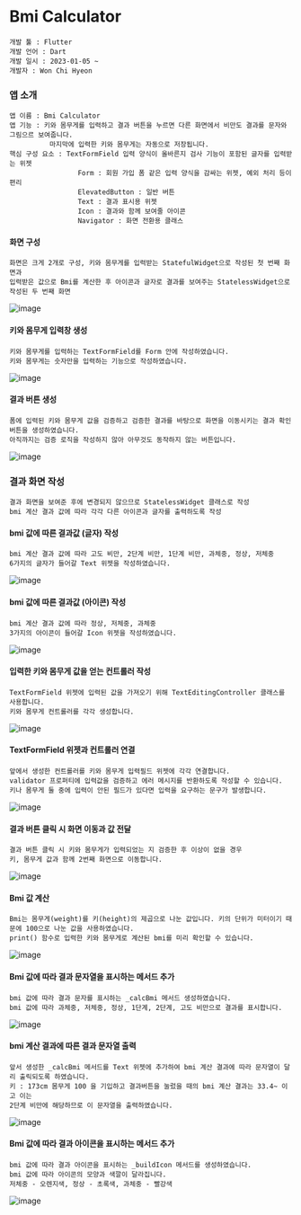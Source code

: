 # Bmi Calculator

```
개발 툴 : Flutter
개발 언어 : Dart
개발 일시 : 2023-01-05 ~
개발자 : Won Chi Hyeon
```

### 앱 소개
```
앱 이름 : Bmi Calculator
앱 기능 : 키와 몸무게를 입력하고 결과 버튼을 누르면 다른 화면에서 비만도 결과를 문자와 그림으르 보여줍니다.
          마지막에 입력한 키와 몸무게는 자동으로 저장됩니다.
핵심 구성 요소 : TextFormField 입력 양식이 올바른지 검사 기능이 포함된 글자를 입력받는 위젯
                 Form : 회원 가입 폼 같은 입력 양식을 감싸는 위젯, 예외 처리 등이 편리
                 ElevatedButton : 일반 버튼
                 Text : 결과 표시용 위젯
                 Icon : 결과와 함께 보여줄 아이콘
                 Navigator : 화면 전환용 클래스
```

#### 화면 구성
```
화면은 크게 2개로 구성, 키와 몸무게를 입력받는 StatefulWidget으로 작성된 첫 번째 화면과
입력받은 값으로 Bmi를 계산한 후 아이콘과 글자로 결과를 보여주는 StatelessWidget으로 작성된 두 번째 화면
```
![image](https://user-images.githubusercontent.com/58906858/210713779-05867828-5755-47d5-94d1-ac03b607797d.png)

#### 키와 몸무게 입력창 생성
```
키와 몸무게를 입력하는 TextFormField를 Form 안에 작성하였습니다.
키와 몸무게는 숫자만을 입력하는 기능으로 작성하였습니다.
```
![image](https://user-images.githubusercontent.com/58906858/210717458-14d91a8d-0bdb-4baa-9e4e-ced043164f2d.png)

#### 결과 버튼 생성
```
폼에 입력된 키와 몸무게 값을 검증하고 검증한 결과를 바탕으로 화면을 이동시키는 결과 확인 버튼을 생성하였습니다.
아직까지는 검증 로직을 작성하지 않아 아무것도 동작하지 않는 버튼입니다.
```
![image](https://user-images.githubusercontent.com/58906858/210718891-2556dd56-b34b-4ea3-a0f0-8feec589d081.png)

### 결과 화면 작성
```
결과 화면을 보여준 후에 변경되지 않으므로 StatelessWidget 클래스로 작성
bmi 계산 결과 값에 따라 각각 다른 아이콘과 글자를 출력하도록 작성
```

#### bmi 값에 따른 결과값 (글자) 작성
```
bmi 계산 결과 값에 따라 고도 비만, 2단계 비만, 1단계 비만, 과체중, 정상, 저체중 
6가지의 글자가 들어갈 Text 위젯을 작성하였습니다.
```
![image](https://user-images.githubusercontent.com/58906858/210721287-6815d4f0-ffd1-4dbc-9de3-de60c493ee66.png)

#### bmi 값에 따른 결과값 (아이콘) 작성
```
bmi 계산 결과 값에 따라 정상, 저체중, 과체중 
3가지의 아이콘이 들어갈 Icon 위젯을 작성하였습니다.
```
![image](https://user-images.githubusercontent.com/58906858/210721887-9c215730-779e-40b1-93df-b80d966f492e.png)

#### 입력한 키와 몸무게 값을 얻는 컨트롤러 작성
```
TextFormField 위젯에 입력된 값을 가져오기 위해 TextEditingController 클래스를 사용합니다.
키와 몸무게 컨트롤러를 각각 생성합니다.
```
![image](https://user-images.githubusercontent.com/58906858/210928546-0ad14b3e-4d31-4b1b-a86a-d87e56479dc8.png)

#### TextFormField 위젯과 컨트롤러 연결
```
앞에서 생성한 컨트롤러를 키와 몸무게 입력필드 위젯에 각각 연결합니다.
validator 프로퍼티에 입력값을 검증하고 에러 메시지를 반환하도록 작성할 수 있습니다.
키나 몸무게 둘 중에 입력이 안된 필드가 있다면 입력을 요구하는 문구가 발생합니다.
```
![image](https://user-images.githubusercontent.com/58906858/210936000-80600183-872a-49ac-8375-4dd9675325ba.png)

#### 결과 버튼 클릭 시 화면 이동과 값 전달
```
결과 버튼 클릭 시 키와 몸무게가 입력되었는 지 검증한 후 이상이 없을 경우
키, 몸무게 값과 함께 2번째 화면으로 이동합니다.
```
![image](https://user-images.githubusercontent.com/58906858/210936140-1afb3633-cc6c-41ad-a818-e87504e90bc6.png)

#### Bmi 값 계산
```
Bmi는 몸무게(weight)를 키(height)의 제곱으로 나눈 값입니다. 키의 단위가 미터이기 때문에 100으로 나눈 값을 사용하였습니다.
print() 함수로 입력한 키와 몸무게로 계산된 bmi를 미리 확인할 수 있습니다.
```
![image](https://user-images.githubusercontent.com/58906858/210936774-932bae4c-66bb-4b8b-b487-317ae719e21b.png)
       
#### Bmi 값에 따라 결과 문자열을 표시하는 메서드 추가
```
bmi 값에 따라 결과 문자를 표시하는 _calcBmi 메서드 생성하였습니다. 
bmi 값에 따라 과체중, 저체중, 정상, 1단계, 2단계, 고도 비만으로 결과를 표시합니다.
```
![image](https://user-images.githubusercontent.com/58906858/211131656-839e6507-2ed0-45f0-af44-44394828df64.png)

#### bmi 계산 결과에 따른 결과 문자열 출력
```
앞서 생성한 _calcBmi 메서드를 Text 위젯에 추가하여 bmi 계산 결과에 따라 문자열이 달리 출릭되도록 하였습니다.
키 : 173cm 몸무게 100 을 기입하고 결과버튼을 눌렀을 때의 bmi 계산 결과는 33.4~ 이고 이는 
2단계 비만에 해당하므로 이 문자열을 출력하였습니다.
```
![image](https://user-images.githubusercontent.com/58906858/211131946-fd113255-c662-40cc-9e51-ac63fdcad655.png)

#### Bmi 값에 따라 결과 아이콘을 표시하는 메서드 추가
```
bmi 값에 따라 결과 아이콘을 표시하는 _buildIcon 메서드를 생성하였습니다.
bmi 값에 따라 아이콘의 모양과 색깔이 달라집니다. 
저체중 - 오렌지색, 정상 - 초록색, 과체중 - 빨강색
```
![image](https://user-images.githubusercontent.com/58906858/211132117-5b915cce-07a7-45a7-b9e7-a8cabc58f3c1.png)
